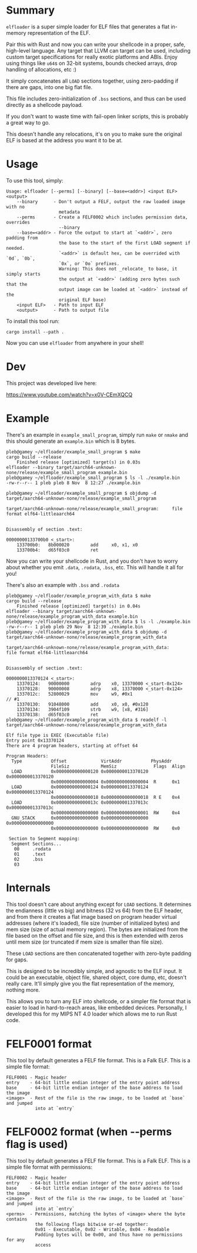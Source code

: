 # Summary

`elfloader` is a super simple loader for ELF files that generates a flat
in-memory representation of the ELF.

Pair this with Rust and now you can write your shellcode in a proper, safe,
high-level language. Any target that LLVM can target can be used, including
custom target specifications for really exotic platforms and ABIs. Enjoy using
things like `u64`s on 32-bit systems, bounds checked arrays, drop handling of
allocations, etc :)

It simply concatenates all `LOAD` sections together, using zero-padding if
there are gaps, into one big flat file.

This file includes zero-initialization of `.bss` sections, and thus can be used
directly as a shellcode payload.

If you don't want to waste time with fail-open linker scripts, this is probably
a great way to go.

This doesn't handle any relocations, it's on you to make sure the original ELF
is based at the address you want it to be at.

# Usage

To use this tool, simply:

```
Usage: elfloader [--perms] [--binary] [--base=<addr>] <input ELF> <output>
    --binary      - Don't output a FELF, output the raw loaded image with no
                    metadata
    --perms       - Create a FELF0002 which includes permission data, overrides
                    --binary
    --base=<addr> - Force the output to start at `<addr>`, zero padding from
                    the base to the start of the first LOAD segment if needed.
                    `<addr>` is default hex, can be overrided with `0d`, `0b`,
                    `0x`, or `0o` prefixes.
                    Warning: This does not _relocate_ to base, it simply starts
                    the output at `<addr>` (adding zero bytes such that the
                    output image can be loaded at `<addr>` instead of the
                    original ELF base)
    <input ELF>   - Path to input ELF
    <output>      - Path to output file
```

To install this tool run:

`cargo install --path .`

Now you can use `elfloader` from anywhere in your shell!

# Dev

This project was developed live here:

https://www.youtube.com/watch?v=x0V-CEmXQCQ

# Example

There's an example in `example_small_program`, simply run `make` or `nmake`
and this should generate an `example.bin` which is 8 bytes.

```
pleb@gamey ~/elfloader/example_small_program $ make
cargo build --release
    Finished release [optimized] target(s) in 0.03s
elfloader --binary target/aarch64-unknown-none/release/example_small_program example.bin
pleb@gamey ~/elfloader/example_small_program $ ls -l ./example.bin 
-rw-r--r-- 1 pleb pleb 8 Nov  8 12:27 ./example.bin

pleb@gamey ~/elfloader/example_small_program $ objdump -d target/aarch64-unknown-none/release/example_small_program

target/aarch64-unknown-none/release/example_small_program:     file format elf64-littleaarch64


Disassembly of section .text:

00000000133700b0 <_start>:
    133700b0:   8b000020        add     x0, x1, x0
    133700b4:   d65f03c0        ret
```

Now you can write your shellcode in Rust, and you don't have to worry about
whether you emit `.data`, `.rodata`, `.bss`, etc. This will handle it all for
you!

There's also an example with `.bss` and `.rodata`

```
pleb@gamey ~/elfloader/example_program_with_data $ make
cargo build --release
    Finished release [optimized] target(s) in 0.04s
elfloader --binary target/aarch64-unknown-none/release/example_program_with_data example.bin
pleb@gamey ~/elfloader/example_program_with_data $ ls -l ./example.bin
-rw-r--r-- 1 pleb pleb 29 Nov  8 12:39 ./example.bin
pleb@gamey ~/elfloader/example_program_with_data $ objdump -d target/aarch64-unknown-none/release/example_program_with_data

target/aarch64-unknown-none/release/example_program_with_data:     file format elf64-littleaarch64


Disassembly of section .text:

0000000013370124 <_start>:
    13370124:   90000000        adrp    x0, 13370000 <_start-0x124>
    13370128:   90000008        adrp    x8, 13370000 <_start-0x124>
    1337012c:   52800029        mov     w9, #0x1                        // #1
    13370130:   91048000        add     x0, x0, #0x120
    13370134:   3904f109        strb    w9, [x8, #316]
    13370138:   d65f03c0        ret
pleb@gamey ~/elfloader/example_program_with_data $ readelf -l target/aarch64-unknown-none/release/example_program_with_data

Elf file type is EXEC (Executable file)
Entry point 0x13370124
There are 4 program headers, starting at offset 64

Program Headers:
  Type           Offset             VirtAddr           PhysAddr
                 FileSiz            MemSiz              Flags  Align
  LOAD           0x0000000000000120 0x0000000013370120 0x0000000013370120
                 0x0000000000000004 0x0000000000000004  R      0x1
  LOAD           0x0000000000000124 0x0000000013370124 0x0000000013370124
                 0x0000000000000018 0x0000000000000018  R E    0x4
  LOAD           0x000000000000013c 0x000000001337013c 0x000000001337013c
                 0x0000000000000000 0x0000000000000001  RW     0x4
  GNU_STACK      0x0000000000000000 0x0000000000000000 0x0000000000000000
                 0x0000000000000000 0x0000000000000000  RW     0x0

 Section to Segment mapping:
  Segment Sections...
   00     .rodata 
   01     .text 
   02     .bss 
   03     
```

# Internals

This tool doesn't care about anything except for `LOAD` sections. It determines
the endianness (little vs big) and bitness (32 vs 64) from the ELF header,
and from there it creates a flat image based on program header virtual
addresses (where it's loaded), file size (number of initialized bytes) and
mem size (size of actual memory region). The bytes are initialized from the
file based on the offset and file size, and this is then extended with zeros
until mem size (or truncated if mem size is smaller than file size).

These `LOAD` sections are then concatenated together with zero-byte padding
for gaps.

This is designed to be incredibly simple, and agnostic to the ELF input. It
could be an executable, object file, shared object, core dump, etc, doesn't
really care. It'll simply give you the flat representation of the memory,
nothing more.

This allows you to turn any ELF into shellcode, or a simpler file format that
is easier to load in hard-to-reach areas, like embedded devices. Personally,
I developed this for my MIPS NT 4.0 loader which allows me to run Rust code.

# FELF0001 format

This tool by default generates a FELF file format. This is a Falk ELF. This
is a simple file format:

```
FELF0001 - Magic header
entry    - 64-bit little endian integer of the entry point address
base     - 64-bit little endian integer of the base address to load the image
<image>  - Rest of the file is the raw image, to be loaded at `base` and jumped
           into at `entry`
```

# FELF0002 format (when --perms flag is used)

This tool by default generates a FELF file format. This is a Falk ELF. This
is a simple file format with permissions:

```
FELF0002 - Magic header
entry    - 64-bit little endian integer of the entry point address
base     - 64-bit little endian integer of the base address to load the image
<image>  - Rest of the file is the raw image, to be loaded at `base` and jumped
           into at `entry`
<perms>  - Permissions, matching the bytes of <image> where the byte contains
           the following flags bitwise or-ed together:
           0x01 - Executable, 0x02 - Writable, 0x04 - Readable
           Padding bytes will be 0x00, and thus have no permissions for any
           access
```

